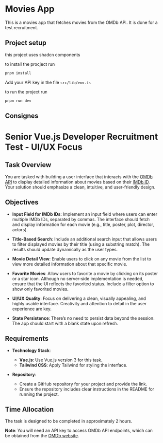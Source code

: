 # Movies App

This is a movies app that fetches movies from the OMDb API. It is done for a test recruitment.

## Project setup

this project uses shadcn components

to install the procject run

```bash
pnpm install
```

Add your API key in the file `src/lib/env.ts`

to run the project run

```bash
pnpm run dev
```

## Consignes

# Senior Vue.js Developer Recruitment Test - UI/UX Focus

## Task Overview

You are tasked with building a user interface that interacts with the [OMDb API](http://www.omdbapi.com/) to display detailed information about movies based on their [IMDb ID](https://www.imdb.com/). Your solution should emphasize a clean, intuitive, and user-friendly design.

## Objectives

- **Input Field for IMDb IDs**: Implement an input field where users can enter multiple IMDb IDs, separated by commas. The interface should fetch and display information for each movie (e.g., title, poster, plot, director, actors).

- **Title-Based Search**: Include an additional search input that allows users to filter displayed movies by their title (using a substring match). The results should update dynamically as the user types.

- **Movie Detail View**: Enable users to click on any movie from the list to view more detailed information about that specific movie.

- **Favorite Movies**: Allow users to favorite a movie by clicking on its poster or a star icon. Although no server-side implementation is needed, ensure that the UI reflects the favorited status. Include a filter option to show only favorited movies.

- **UI/UX Quality**: Focus on delivering a clean, visually appealing, and highly usable interface. Creativity and attention to detail in the user experience are key.

- **State Persistence**: There’s no need to persist data beyond the session. The app should start with a blank state upon refresh.

## Requirements

- **Technology Stack**:

  - **Vue.js**: Use Vue.js version 3 for this task.
  - **Tailwind CSS**: Apply Tailwind for styling the interface.

- **Repository**:
  - Create a GitHub repository for your project and provide the link.
  - Ensure the repository includes clear instructions in the README for running the project.

## Time Allocation

The task is designed to be completed in approximately 2 hours.

**Note**: You will need an API key to access OMDb API endpoints, which can be obtained from the [OMDb website](http://www.omdbapi.com/).
